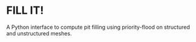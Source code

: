 # FILL IT!

A Python interface to compute pit filling using priority-flood on structured and unstructured meshes.
